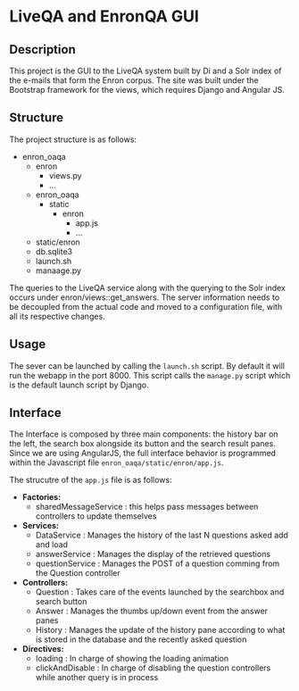 # LiveQA and EnronQA GUI

## Description
This project is the GUI to the LiveQA system built by Di and a Solr index of the e-mails that form the Enron corpus. The site was built under the Bootstrap framework for the views, which requires Django and Angular JS. 


## Structure
The project structure is as follows:

- enron_oaqa
	- enron 
		- views.py
		- ...
	- enron_oaqa
		- static
			- enron
				- app.js
				- ...
	- static/enron
	- db.sqlite3
	- launch.sh
	- manaage.py

The queries to the LiveQA service along with the querying to the Solr index occurs under enron/views::get_answers. The server information needs to be decoupled from the actual code and moved to a configuration file, with all its respective changes.

## Usage
The sever can be launched by calling the ```launch.sh``` script. By default it will run the webapp in the port 8000. This script calls the ```manage.py``` script which is the default launch script by Django.

## Interface 

The Interface is composed by three main components: the history bar on the left, the search box alongside its button and the search result panes. Since we are using AngularJS, the full interface behavior is programmed within the Javascript file ```enron_oaqa/static/enron/app.js```.

The strucutre of the ```app.js``` file is as follows:

- **Factories:**
	- sharedMessageService : this helps pass messages between controllers to update themselves
- **Services:**
	- DataService : Manages the history of the last N questions asked add and load
	- answerService : Manages the display of the retrieved questions
	- questionService : Manages the POST of a question comming from the Question controller
- **Controllers:**
	- Question : Takes care of the events launched by the searchbox and search button
	- Answer : Manages the thumbs up/down event from the answer panes
	- History : Manages the update of the history pane according to what is stored in the database and the recently asked question
- **Directives:**
	- loading : In charge of showing the loading animation
	- clickAndDisable : In charge of disabling the question controllers while another query is in process

